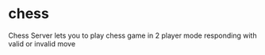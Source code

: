 # chess
Chess Server lets you to play chess game in 2 player mode responding with valid or invalid move
